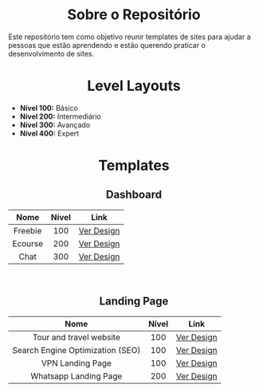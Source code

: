 <h1 align="center">Sobre o Repositório</h1>

Este repositório tem como objetivo reunir templates de sites para ajudar a pessoas que estão aprendendo e estão querendo praticar o desenvolvimento de sites.

<h1 align="center">Level Layouts</h1>

- **Nível 100:** Básico
- **Nível 200:** Intermediário
- **Nível 300:** Avançado
- **Nível 400:** Expert

<h1 align="center">Templates</h1>

<h2 align="center">Dashboard</h2>

<table>
  <thead>
    <tr>
      <th style="text-align: center">Nome</th>
      <th style="text-align: center">Nível</th>
      <th style="text-align: center">Link</th>
    </tr>
  </thead>
  <tbody style="text-align: center;">
    <tr>
      <td>Freebie</td>
      <td>100</td>
      <td>
        <a href="https://dribbble.com/shots/14243639-FREEBIE-Dashboard-UI-Design-in-Figma">Ver Design</a>
      </td>
    </tr>
    <tr>
      <td>Ecourse</td>
      <td>200</td>
      <td>
        <a href="https://dribbble.com/shots/13966399-FIGMA-FREEBIE-ecourse-dashboard">
          Ver Design
        </a>
      </td>
    </tr>
    <tr>
      <td>Chat</td>
      <td>300</td>
      <td>
        <a href="https://dribbble.com/shots/6960264-Freebie-Chat-Dashboard-Figma">
          Ver Design
        </a>
      </td>
    </tr>
  </tbody>
</table>

<br />

<h2 align="center">Landing Page</h2>

<table>
  <thead>
    <tr>
      <th style="text-align: center">Nome</th>
      <th style="text-align: center">Nível</th>
      <th style="text-align: center">Link</th>
    </tr>
  </thead>
  <tbody style="text-align: center">
    <tr>
      <td>Tour and travel website</td>
      <td>100</td>
      <td>
        <a href="https://dribbble.com/shots/13625987/attachments/5230634?mode=media">Ver Design</a>
      </td>
    </tr>
    <tr>
      <td>Search Engine Optimization (SEO)</td>
      <td>100</td>
      <td>
        <a href="https://dribbble.com/shots/14200401-Search-Engine-Optimization-SEO">
          Ver Design
        </a>
      </td>
    </tr>
    <tr>
      <td>VPN Landing Page</td>
      <td>100</td>
      <td>
        <a href="https://dribbble.com/shots/14310214--FREE-Landingpage-LaslesVPN">
          Ver Design
        </a>
      </td>
    </tr>
    <tr>
      <td>Whatsapp Landing Page</td>
      <td>200</td>
      <td>
        <a href="https://www.behance.net/gallery/105879851/Whatsapp-Landing-Page">
          Ver Design
        </a>
      </td>
    </tr>    
  </tbody>
</table>
